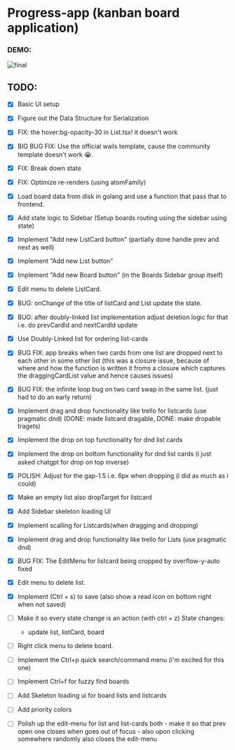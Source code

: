 # Progress-app (kanban board application)

### DEMO:
![final](https://github.com/user-attachments/assets/47b50506-55ea-4254-bd0a-ca1242f9e20f)


## TODO:

- [x] Basic UI setup
- [x] Figure out the Data Structure for Serialization
- [x] FIX: the hover:bg-opacity-30 in List.tsx! it doesn't work
- [x] BIG BUG FIX: Use the official wails template, cause the community template doesn't work 😭.
- [x] FIX: Break down state
- [x] FIX: Optimize re-renders (using atomFamily)
- [x] Load board data from disk in golang and use a function that pass that to frontend.
- [x] Add state logic to Sidebar (Setup boards routing using the sidebar using state)
- [x] Implement "Add new ListCard button" (partially done handle prev and next as well)
- [x] Implement "Add new List button"
- [x] Implement "Add new Board button" (in the Boards Sidebar group itself)
- [x] Edit menu to delete ListCard.
- [x] BUG: onChange of the title of listCard and List update the state.
- [x] BUG: after doubly-linked list implementation adjust deletion logic for that i.e. do prevCardId and nextCardId update
- [x] Use Doubly-Linked list for ordering list-cards
- [x] BUG FIX: app breaks when two cards from one list are dropped next to each other in some other list
      (this was a closure issue, because of where and how the function is written it froms a closure which
      captures the draggingCardList value and hence causes issues)
- [x] BUG FIX: the infinite loop bug on two card swap in the same list. (just had to do an early return)
- [x] Implement drag and drop functionality like trello for listcards (use pragmatic dnd)
      (DONE: made listcard dragable,
      DONE: make dropable tragets)
- [x] Implement the drop on top functionality for dnd list cards
- [x] Implement the drop on bottom functionality for dnd list cards (i just asked chatgpt for drop on top inverse)
- [x] POLISH: Adjust for the gap-1.5 i.e. 6px when dropping (i did as much as i could)
- [x] Make an empty list also dropTarget for listcard
- [x] Add Sidebar skeleton loading UI
- [x] Implement scalling for Listcards(when dragging and dropping)
- [x] Implement drag and drop functionality like trello for Lists (use pragmatic dnd)
- [x] BUG FIX: The EditMenu for listcard being cropped by overflow-y-auto fixed
- [x] Edit menu to delete list.
- [x] Implement (Ctrl + s) to save (also show a read icon on bottom right when not saved)

- [ ] Make it so every state change is an action (with ctrl + z)
    State changes:
    - update list, listCard, board
- [ ] Right click menu to delete board.
- [ ] Implement the Ctrl+p quick search/command menu (i'm excited for this one)
- [ ] Implement Ctrl+f for fuzzy find boards
- [ ] Add Skeleton loading ui for board lists and listcards
- [ ] Add priority colors
- [ ] Polish up the edit-menu for list and list-cards both
        - make it so that prev open one closes when goes out of focus
        - also upon clicking somewhere randomly also closes the edit-menu
